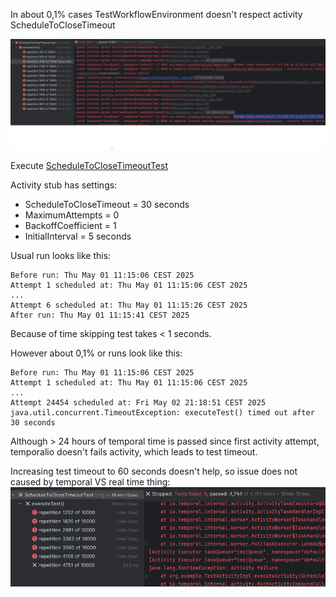 In about 0,1% cases TestWorkflowEnvironment doesn't respect activity ScheduleToCloseTimeout

![Failed tests](./img/img.png)

Execute [ScheduleToCloseTimeoutTest](./src/test/java/org/example/ScheduleToCloseTimeoutTest.java)

Activity stub has settings:
* ScheduleToCloseTimeout = 30 seconds
* MaximumAttempts = 0 
* BackoffCoefficient = 1
* InitialInterval = 5 seconds

Usual run looks like this: 
```
Before run: Thu May 01 11:15:06 CEST 2025
Attempt 1 scheduled at: Thu May 01 11:15:06 CEST 2025
...
Attempt 6 scheduled at: Thu May 01 11:15:26 CEST 2025
After run: Thu May 01 11:15:41 CEST 2025
```
Because of time skipping test takes < 1 seconds.

However about 0,1% or runs look like this:
```
Before run: Thu May 01 11:15:06 CEST 2025
Attempt 1 scheduled at: Thu May 01 11:15:06 CEST 2025
...
Attempt 24454 scheduled at: Fri May 02 21:18:51 CEST 2025
java.util.concurrent.TimeoutException: executeTest() timed out after 30 seconds
```

Although > 24 hours of temporal time is passed since first activity attempt, 
temporalio doesn't fails activity, which leads to test timeout.

Increasing test timeout to 60 seconds doesn't help, 
so issue does not caused by temporal VS real time thing: 
![](./img/img_1.png)